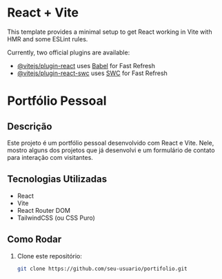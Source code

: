 # React + Vite

This template provides a minimal setup to get React working in Vite with HMR and some ESLint rules.

Currently, two official plugins are available:

- [@vitejs/plugin-react](https://github.com/vitejs/vite-plugin-react/blob/main/packages/plugin-react/README.md) uses [Babel](https://babeljs.io/) for Fast Refresh
- [@vitejs/plugin-react-swc](https://github.com/vitejs/vite-plugin-react-swc) uses [SWC](https://swc.rs/) for Fast Refresh
# Portfólio Pessoal

## Descrição

Este projeto é um portfólio pessoal desenvolvido com React e Vite. Nele, mostro alguns dos projetos que já desenvolvi e um formulário de contato para interação com visitantes.

## Tecnologias Utilizadas

- React
- Vite
- React Router DOM
- TailwindCSS (ou CSS Puro)

## Como Rodar

1. Clone este repositório:
   ```bash
   git clone https://github.com/seu-usuario/portifolio.git
